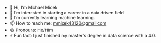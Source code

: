 - 👋 Hi, I’m Michael Micek
- 👀 I’m interested in starting a career in a data driven field.
- 🌱 I’m currently learning machine learning.
- 📫 How to reach me: mmicek43120@gmail.com
- 😄 Pronouns: He/Him
- ⚡ Fun fact: I just finished my master's degree in data science with a 4.0.

<!---
mmicek43120/mmicek43120 is a ✨ special ✨ repository because its `README.md` (this file) appears on your GitHub profile.
You can click the Preview link to take a look at your changes.
--->
